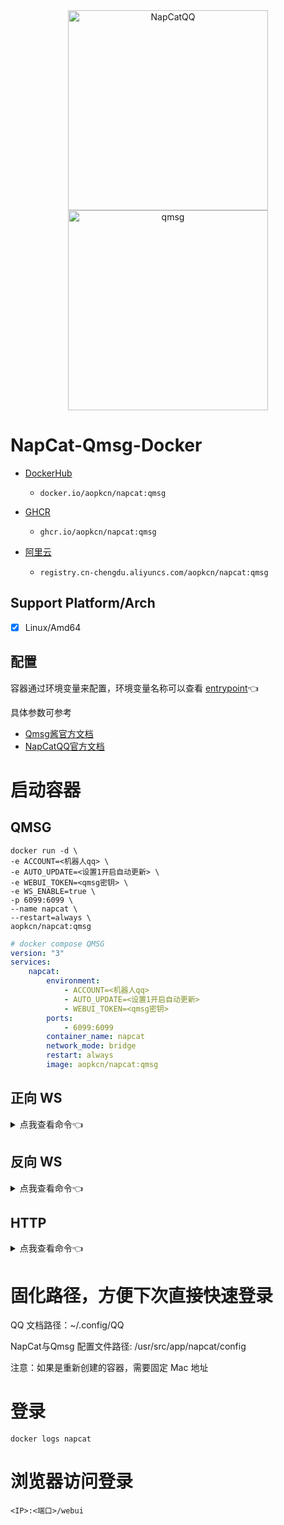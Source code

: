 <div align="center">
  <img src="https://socialify.git.ci/NapNeko/NapCatQQ/image?description=1&language=1&logo=https%3A%2F%2Fraw.githubusercontent.com%2FNapNeko%2FNapCatQQ%2Fmain%2Flogo.png&name=1&stargazers=1&theme=Auto" alt="NapCatQQ" width="320" height="320" />
  <img src="https://qmsg.zendee.cn/img/icon.png" alt="qmsg" width="320" height="320" />
</div>


# NapCat-Qmsg-Docker

 - [DockerHub](https://hub.docker.com/aopkcn/napcat:qmsg)
    * `docker.io/aopkcn/napcat:qmsg`

 - [GHCR](https://ghcr.io/aopkcn/napcat:qmsg)
   * `ghcr.io/aopkcn/napcat:qmsg`

 - [阿里云]()
   * `registry.cn-chengdu.aliyuncs.com/aopkcn/napcat:qmsg`

## Support Platform/Arch
- [x] Linux/Amd64

## 配置

容器通过环境变量来配置，环境变量名称可以查看 [entrypoint](./entrypoint.sh)👈

具体参数可参考
 - [Qmsg酱官方文档](https://qmsg.zendee.cn/docs/)
 - [NapCatQQ官方文档](https://napneko.github.io/zh-CN/guide/getting-started)

# 启动容器
## QMSG

```shell
docker run -d \
-e ACCOUNT=<机器人qq> \
-e AUTO_UPDATE=<设置1开启自动更新> \
-e WEBUI_TOKEN=<qmsg密钥> \
-e WS_ENABLE=true \
-p 6099:6099 \
--name napcat \
--restart=always \
aopkcn/napcat:qmsg
```

```yaml
# docker compose QMSG
version: "3"
services:
    napcat:
        environment:
            - ACCOUNT=<机器人qq>
            - AUTO_UPDATE=<设置1开启自动更新>
            - WEBUI_TOKEN=<qmsg密钥>
        ports:
            - 6099:6099
        container_name: napcat
        network_mode: bridge
        restart: always
        image: aopkcn/napcat:qmsg
```
## 正向 WS
<details>
<summary>点我查看命令👈</summary>

```shell
docker run -d \
-e ACCOUNT=<机器人qq> \
-e WS_ENABLE=true \
-p 3001:3001 \
-p 6099:6099 \
--name napcat \
--restart=always \
aopkcn/napcat:qmsg
```

```yaml
# docker compose 正向 WS
version: "3"
services:
    napcat:
        environment:
            - ACCOUNT=<机器人qq>
            - WS_ENABLE=true
        ports:
            - 3001:3001
            - 6099:6099
        container_name: napcat
        network_mode: bridge
        restart: always
        image: aopkcn/napcat:qmsg
```
</details>

## 反向 WS
<details>
<summary>点我查看命令👈</summary>

```shell
docker run -d \
-e ACCOUNT=<机器人qq> \
-e WSR_ENABLE=true \
-e WS_URLS='["ws://192.168.3.8:5140/onebot"]' \
--name napcat \
--restart=always \
aopkcn/napcat:qmsg
```

```yaml
# docker compose 反向 WS
version: "3"
services:
    napcat:
        environment:
            - ACCOUNT=<机器人qq>
            - WSR_ENABLE=true
            - WS_URLS=["ws://192.168.3.8:5140/onebot"]
        container_name: napcat
        network_mode: bridge
        ports:
           - 6099:6099
        restart: always
        image: aopkcn/napcat:qmsg
```
</details>

## HTTP
<details>
<summary>点我查看命令👈</summary>

```shell
docker run -d \
-e ACCOUNT=<机器人qq> \
-e HTTP_ENABLE=true \
-e HTTP_POST_ENABLE=true \
-e HTTP_URLS='["http://192.168.3.8:5140/onebot"]' \
-p 3000:3000 \
-p 6099:6099 \
--name napcat \
--restart=always \
aopkcn/napcat:qmsg
```

```yaml
# docker compose HTTP POST
version: "3"
services:
    napcat:
        environment:
            - ACCOUNT=<机器人qq>
            - HTTP_ENABLE=true
            - HTTP_POST_ENABLE=true
            - HTTP_URLS=["http://192.168.3.8:5140/onebot"]
        ports:
            - 3000:3000
            - 6099:6099
        container_name: napcat
        network_mode: bridge
        restart: always
        image: aopkcn/napcat:qmsg
```
</details>

# 固化路径，方便下次直接快速登录

QQ 文档路径：~/.config/QQ

NapCat与Qmsg 配置文件路径: /usr/src/app/napcat/config

注意：如果是重新创建的容器，需要固定 Mac 地址

# 登录

```shell
docker logs napcat
```
# 浏览器访问登录
```WEBUI
<IP>:<端口>/webui
```